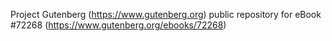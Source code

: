 Project Gutenberg (https://www.gutenberg.org) public repository
for eBook #72268 (https://www.gutenberg.org/ebooks/72268)
